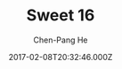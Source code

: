---
title: Sweet 16
github: 'https://github.com/jdh8/sweet-16/'
demo: 'https://jdh8.github.io'
author: Chen-Pang He
ssg:
  - Jekyll
cms:
  - No Cms
date: 2017-02-08T20:32:46.000Z
github_branch: master
description: Wordpress 2016 theme in Jekyll
stale: true
---